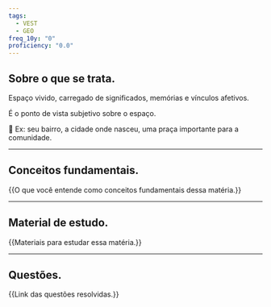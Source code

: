```yaml
---
tags:
  - VEST
  - GEO
freq_10y: "0"
proficiency: "0.0"
---
```

## Sobre o que se trata.

Espaço vivido, carregado de significados, memórias e vínculos afetivos.

É o ponto de vista subjetivo sobre o espaço.

📌 Ex: seu bairro, a cidade onde nasceu, uma praça importante para a comunidade.

--- 
## Conceitos fundamentais.

{{O que você entende como conceitos fundamentais dessa matéria.}}

---
## Material de estudo.

{{Materiais para estudar essa matéria.}}

--- 
## Questões.

{{Link das questões resolvidas.}}